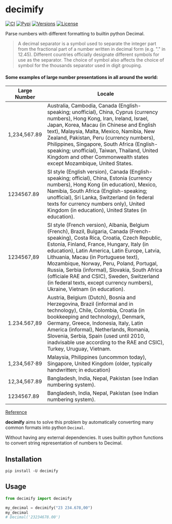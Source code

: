 # decimify

[![CI](https://github.com/zahidkizmaz/decimify/workflows/CI/badge.svg?event=push)](https://github.com/zahidkizmaz/decimify/actions?query=event%3Apush+branch%3Amain+workflow%3ACI)
[![Pypi](https://img.shields.io/pypi/v/decimify.svg)](https://pypi.python.org/pypi/decimify)
[![Versions](https://img.shields.io/pypi/pyversions/decimify.svg)](https://github.com/zahidkizmaz/decimify)
[![License](https://img.shields.io/github/license/zahidkizmaz/decimify.svg)](https://github.com/zahidkizmaz/decimify/blob/main/LICENSE)

Parse numbers with different formatting to builtin python Decimal.

> A decimal separator is a symbol used to separate the integer part from the fractional part of a number written in decimal form (e.g. "." in 12.45). Different countries officially designate different symbols for use as the separator. The choice of symbol also affects the choice of symbol for the thousands separator used in digit grouping.

#### Some examples of large number presentations in all around the world:

| Large Number | Locale                                                                                                                                                                                                                                                                                                                                                                                                                                                                                                |
| ------------ | ----------------------------------------------------------------------------------------------------------------------------------------------------------------------------------------------------------------------------------------------------------------------------------------------------------------------------------------------------------------------------------------------------------------------------------------------------------------------------------------------------- |
| 1,234,567.89 | Australia, Cambodia, Canada (English-speaking; unofficial), China, Cyprus (currency numbers), Hong Kong, Iran, Ireland, Israel, Japan, Korea, Macau (in Chinese and English text), Malaysia, Malta, Mexico, Namibia, New Zealand, Pakistan, Peru (currency numbers), Philippines, Singapore, South Africa (English-speaking; unofficial), Taiwan, Thailand, United Kingdom and other Commonwealth states except Mozambique, United States.                                                            |
| 1234567.89   | SI style (English version), Canada (English-speaking; official), China, Estonia (currency numbers), Hong Kong (in education), Mexico, Namibia, South Africa (English-speaking; unofficial), Sri Lanka, Switzerland (in federal texts for currency numbers only), United Kingdom (in education), United States (in education).                                                                                                                                                                         |
| 1234567,89   | SI style (French version), Albania, Belgium (French), Brazil, Bulgaria, Canada (French-speaking), Costa Rica, Croatia, Czech Republic, Estonia, Finland, France, Hungary, Italy (in education), Latin America, Latin Europe, Latvia, Lithuania, Macau (in Portuguese text), Mozambique, Norway, Peru, Poland, Portugal, Russia, Serbia (informal), Slovakia, South Africa (officiale RAE and CSIC), Sweden, Switzerland (in federal texts, except currency numbers), Ukraine, Vietnam (in education). |
| 1.234.567,89 | Austria, Belgium (Dutch), Bosnia and Herzegovina, Brazil (informal and in technology), Chile, Colombia, Croatia (in bookkeeping and technology), Denmark, Germany, Greece, Indonesia, Italy, Latin America (informal), Netherlands, Romania, Slovenia, Serbia, Spain (used until 2010, inadvisable use according to the RAE and CSIC), Turkey, Uruguay, Vietnam.                                                                                                                                      |
| 1,234,567·89 | Malaysia, Philippines (uncommon today), Singapore, United Kingdom (older, typically handwritten; in education)                                                                                                                                                                                                                                                                                                                                                                                        |
| 12,34,567.89 | Bangladesh, India, Nepal, Pakistan (see Indian numbering system).                                                                                                                                                                                                                                                                                                                                                                                                                                     |
| 1234567.89   | Bangladesh, India, Nepal, Pakistan (see Indian numbering system).                                                                                                                                                                                                                                                                                                                                                                                                                                     |

[Reference](https://en.wikipedia.org/wiki/Decimal_separator)

**decimify** aims to solve this problem by automatically converting many common formats into python `Decimal`.

Without having any external dependencies. It uses builtin python functions to convert string representation of numbers to Decimal.

## Installation

```shell
pip install -U decimify
```

## Usage

```python
from decimify import decimify

my_decimal = decimify("23 234.678,00")
my_decimal
# Decimal('23234678.00')
```
